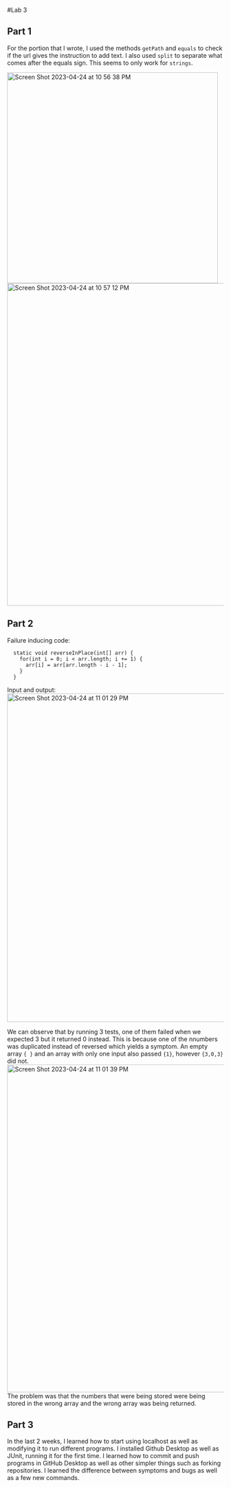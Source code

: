 #Lab 3

## Part 1
For the portion that I wrote, I used the methods `getPath` and `equals` to check if the url gives the instruction to add text. I also used `split` to separate 
what comes after the equals sign. This seems to only work for `strings`.

<img width="490" alt="Screen Shot 2023-04-24 at 10 56 38 PM" src="https://user-images.githubusercontent.com/130017007/234187027-4a5194de-a5af-464b-aa72-fdefd6f04491.png">

<img width="750" alt="Screen Shot 2023-04-24 at 10 57 12 PM" src="https://user-images.githubusercontent.com/130017007/234187035-907dcdc0-1833-47cc-9209-aa1d4bca3078.png">

## Part 2
Failure inducing code:
```
  static void reverseInPlace(int[] arr) {
    for(int i = 0; i < arr.length; i += 1) {
      arr[i] = arr[arr.length - i - 1];
    }
  }
```
Input and output:
<img width="764" alt="Screen Shot 2023-04-24 at 11 01 29 PM" src="https://user-images.githubusercontent.com/130017007/234188393-537ef78d-1635-44e8-8509-4a43d58ba772.png">

We can observe that by running 3 tests, one of them failed when we expected 3 but it returned 0 instead. This is because one of the nnumbers was duplicated instead of reversed 
which yields a symptom. An empty array `{ }` and an array with only one input also passed `{1}`, however `{3,0,3}` did not.
<img width="762" alt="Screen Shot 2023-04-24 at 11 01 39 PM" src="https://user-images.githubusercontent.com/130017007/234190511-cbee228c-7570-4a87-90aa-08d7e0cef5de.png">
The problem was that the numbers that were being stored were being stored in the wrong array and the wrong array was being returned.

## Part 3
In the last 2 weeks, I learned how to start using localhost as well as modifying it to run different programs. I installed Github Desktop as well as JUnit, running it for the first time.
I learned how to commit and push programs in GitHub Desktop as well as other simpler things such as forking repositories. I learned the difference between symptoms and bugs as well as a few new commands.
